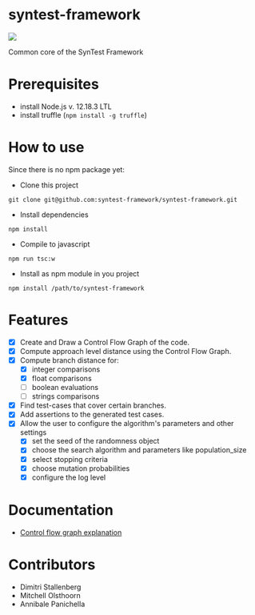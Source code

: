 # syntest-framework

![](https://github.com/syntest-framework/syntest-framework/actions/workflows/node.js.yml/badge.svg)

Common core of the SynTest Framework

# Prerequisites
* install Node.js v. 12.18.3 LTL
* install truffle (`npm install -g truffle`)

# How to use
Since there is no npm package yet:
* Clone this project

`git clone git@github.com:syntest-framework/syntest-framework.git`

* Install dependencies

`npm install`
* Compile to javascript

`npm run tsc:w`
* Install as npm module in you project

`npm install /path/to/syntest-framework`

# Features
- [x] Create and Draw a Control Flow Graph of the code.
- [x] Compute approach level distance using the Control Flow Graph.
- [x] Compute branch distance for:
	- [x] integer comparisons
	- [x] float comparisons
	- [ ] boolean evaluations
	- [ ] strings comparisons
- [x] Find test-cases that cover certain branches.
- [x] Add assertions to the generated test cases.
- [x] Allow the user to configure the algorithm's parameters and other settings
	- [x] set the seed of the randomness object
	- [x] choose the search algorithm and parameters like population_size
	- [x] select stopping criteria
	- [x] choose mutation probabilities
	- [x] configure the log level
	
# Documentation

* [Control flow graph explanation](docs/ControlFlowGraph.md)


# Contributors

- Dimitri Stallenberg
- Mitchell Olsthoorn
- Annibale Panichella
